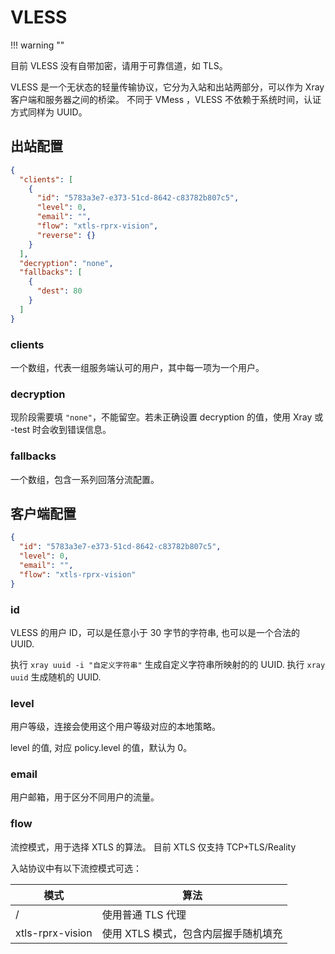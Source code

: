 # VLESS

!!! warning ""

  目前 VLESS 没有自带加密，请用于可靠信道，如 TLS。

VLESS 是一个无状态的轻量传输协议，它分为入站和出站两部分，可以作为 Xray 客户端和服务器之间的桥梁。
不同于 VMess ，VLESS 不依赖于系统时间，认证方式同样为 UUID。

## 出站配置

```json
{
  "clients": [
    {
      "id": "5783a3e7-e373-51cd-8642-c83782b807c5",
      "level": 0,
      "email": "",
      "flow": "xtls-rprx-vision",
      "reverse": {}
    }
  ],
  "decryption": "none",
  "fallbacks": [
    {
      "dest": 80
    }
  ]
}
```

### clients

一个数组，代表一组服务端认可的用户，其中每一项为一个用户。

### decryption

现阶段需要填 `"none"`，不能留空。若未正确设置 decryption 的值，使用 Xray 或 -test 时会收到错误信息。

### fallbacks

一个数组，包含一系列回落分流配置。

## 客户端配置

```json
{
  "id": "5783a3e7-e373-51cd-8642-c83782b807c5",
  "level": 0,
  "email": "",
  "flow": "xtls-rprx-vision"
}
```

### id

VLESS 的用户 ID，可以是任意小于 30 字节的字符串, 也可以是一个合法的 UUID.

执行 `xray uuid -i "自定义字符串"` 生成自定义字符串所映射的的 UUID.
执行 `xray uuid` 生成随机的 UUID.

### level

用户等级，连接会使用这个用户等级对应的本地策略。

level 的值, 对应 policy.level 的值，默认为 0。

### email

用户邮箱，用于区分不同用户的流量。

### flow

流控模式，用于选择 XTLS 的算法。
目前 XTLS 仅支持 TCP+TLS/Reality

入站协议中有以下流控模式可选：

| 模式            | 算法                                 |
|------------------|-----------------------------------------|
| /               | 使用普通 TLS 代理                    |
| xtls-rprx-vision  | 使用 XTLS 模式，包含内层握手随机填充 |